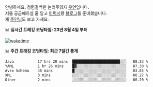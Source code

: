 안녕하세요, 청렴결백한 논리주의자 [우연](https://dev-wooyeon.github.io/quiz-app/)입니다.  
저를 궁금해하실 줄 알고 [이력서](https://ieunune.notion.site/d836ecc9172144d4b39f185b89f16a62)랑 [블로그](https://notion-blog-ieunune.vercel.app)를 준비했습니다.  
제 [주인님](https://www.instagram.com/lovely_hiru_hari_s2/)도 보고 가세요.


📊 **실시간 트래킹 코딩타임: 23년 8월 4일 부터**  

[![wakatime](https://wakatime.com/badge/user/099dd627-fdab-4072-b87a-fa91c7a76d8d.svg?style=for-the-badge)](https://wakatime.com/@099dd627-fdab-4072-b87a-fa91c7a76d8d)

📊 **주간 트래킹 코딩타임: 최근 7일간 통계**

<!--START_SECTION:waka-->

```txt
Java           17 hrs 20 mins  ██████████████████████░░░   88.23 %
YAML           1 hr 26 mins    █▓░░░░░░░░░░░░░░░░░░░░░░░   07.30 %
Avro Schema    45 mins         █░░░░░░░░░░░░░░░░░░░░░░░░   03.85 %
XML            3 mins          ░░░░░░░░░░░░░░░░░░░░░░░░░   00.27 %
Other          2 mins          ░░░░░░░░░░░░░░░░░░░░░░░░░   00.20 %
```

<!--END_SECTION:waka-->

<!-- ![](./profile-3d-contrib/profile-night-view.svg)-->
